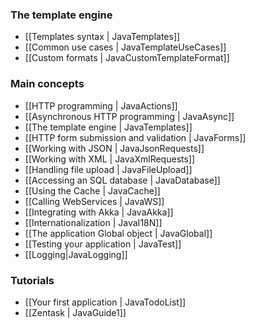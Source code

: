 <!--- Copyright (C) 2009-2013 Typesafe Inc. <http://www.typesafe.com> -->
### The template engine

- [[Templates syntax | JavaTemplates]]
- [[Common use cases | JavaTemplateUseCases]]
- [[Custom formats | JavaCustomTemplateFormat]]

### Main concepts

- [[HTTP programming | JavaActions]]
- [[Asynchronous HTTP programming | JavaAsync]]
- [[The template engine | JavaTemplates]]
- [[HTTP form submission and validation | JavaForms]]
- [[Working with JSON | JavaJsonRequests]]
- [[Working with XML | JavaXmlRequests]]
- [[Handling file upload | JavaFileUpload]]
- [[Accessing an SQL database | JavaDatabase]]
- [[Using the Cache | JavaCache]]
- [[Calling WebServices | JavaWS]]
- [[Integrating with Akka | JavaAkka]]
- [[Internationalization | JavaI18N]]
- [[The application Global object | JavaGlobal]]
- [[Testing your application | JavaTest]]
- [[Logging|JavaLogging]]

### Tutorials

- [[Your first application | JavaTodoList]]
- [[Zentask | JavaGuide1]]